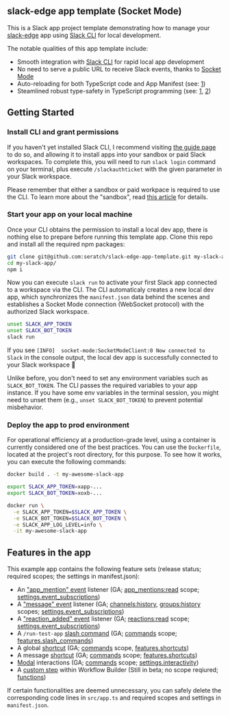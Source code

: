 ## slack-edge app template (Socket Mode)

This is a Slack app project template demonstrating how to manage your [slack-edge](https://github.com/seratch/slack-edge) app using [Slack CLI](https://api.slack.com/automation/cli/install) for local development.

The notable qualities of this app template include:

* Smooth integration with [Slack CLI](https://api.slack.com/automation/cli/install) for rapid local app development
* No need to serve a public URL to receive Slack events, thanks to [Socket Mode](https://api.slack.com/apis/connections/socket)
* Auto-reloading for both TypeScript code and App Manifest (see: [1](https://github.com/seratch/slack-edge-app-template/blob/main/package.json))
* Steamlined robust type-safety in TypeScript programming (see: [1](https://github.com/seratch/slack-edge), [2](https://github.com/seratch/slack-web-api-client))

## Getting Started

### Install CLI and grant permissions

If you haven't yet installed Slack CLI, I recommend visiting [the guide page](https://api.slack.com/automation/cli/install) to do so, and allowing it to install apps into your sandbox or paid Slack workspaces. To complete this, you will need to run `slack login` command on your terminal, plus execute `/slackauthticket` with the given parameter in your Slack workspace.

Please remember that either a sandbox or paid workpace is required to use the CLI. To learn more about the "sandbox", read [this article](https://dev.to/seratch/rapid-slack-app-development-using-slack-cli-and-sandboxes-2f6m) for details.

### Start your app on your local machine

Once your CLI obtains the permission to install a local dev app, there is nothing else to prepare before running this template app. Clone this repo and install all the required npm packages:

```bash
git clone git@github.com:seratch/slack-edge-app-template.git my-slack-app
cd my-slack-app/
npm i
```

Now you can execute `slack run` to activate your first Slack app connected to a workspace via the CLI. The CLI automaticaly creates a new local dev app, which synchronizes the `manifest.json` data behind the scenes and establishes a Socket Mode connection (WebSocket protocol) with the authorized Slack workspace.

```bash
unset SLACK_APP_TOKEN
unset SLACK_BOT_TOKEN
slack run
```

If you see `[INFO]  socket-mode:SocketModeClient:0 Now connected to Slack` in the console output, the local dev app is successfully connected to your Slack workspace :tada:

Unlike before, you don't need to set any environment variables such as `SLACK_BOT_TOKEN`. The CLI passes the required variables to your app instance. If you have some env variables in the terminal session, you might need to unset them (e.g., `unset SLACK_BOT_TOKEN`) to prevent potential misbehavior.

### Deploy the app to prod environment

For operational efficiency at a production-grade level, using a container is currently considered one of the best practices. You can use the `Dockerfile`, located at the project's root directory, for this purpose. To see how it works, you can execute the following commands:

```bash
docker build . -t my-awesome-slack-app

export SLACK_APP_TOKEN=xapp-...
export SLACK_BOT_TOKEN=xoxb-...

docker run \
  -e SLACK_APP_TOKEN=$SLACK_APP_TOKEN \
  -e SLACK_BOT_TOKEN=$SLACK_BOT_TOKEN \
  -e SLACK_APP_LOG_LEVEL=info \
  -it my-awesome-slack-app
```

## Features in the app

This example app contains the following feature sets (release status; required scopes; the settings in manifest.json):

* An ["app_mention" event](https://api.slack.com/events/app_mention) listener (GA; [app_mentions:read](https://api.slack.com/scopes/app_mentions:read) scope; [settings.event_subscriptions](https://api.slack.com/reference/manifests#settings))
* A ["message" event](https://api.slack.com/events/message) listener (GA; [channels:history](https://api.slack.com/scopes/channels:history), [groups:history](https://api.slack.com/scopes/groups:history) scopes; [settings.event_subscriptions](https://api.slack.com/reference/manifests#settings))
* A ["reaction_added" event](https://api.slack.com/events/reaction_added) listener (GA; [reactions:read](https://api.slack.com/scopes/reactions:read) scope; [settings.event_subscriptions](https://api.slack.com/reference/manifests#settings))
* A `/run-test-app` [slash command](https://api.slack.com/interactivity/slash-commands) (GA; [commands](https://api.slack.com/scopes/commands) scope; [features.slash_commands](https://api.slack.com/reference/manifests#features))
* A global [shortcut](https://api.slack.com/interactivity/shortcuts) (GA; [commands](https://api.slack.com/scopes/commands) scope, [features.shortcuts](https://api.slack.com/reference/manifests#features))
* A message [shortcut](https://api.slack.com/interactivity/shortcuts) (GA; [commands](https://api.slack.com/scopes/commands) scope; [features.shortcuts](https://api.slack.com/reference/manifests#features))
* [Modal](https://api.slack.com/surfaces/modals) interactions (GA; [commands](https://api.slack.com/scopes/commands) scope; [settings.interactivity](https://api.slack.com/reference/manifests#features))
* A [custom step](https://api.slack.com/automation/functions/custom-bolt) within Workflow Builder (Still in beta; no scope reqiured; [functions](https://api.slack.com/reference/manifests#functions))

If certain functionalities are deemed unnecessary, you can safely delete the corresponding code lines in `src/app.ts` and required scopes and settings in `manifest.json`.
